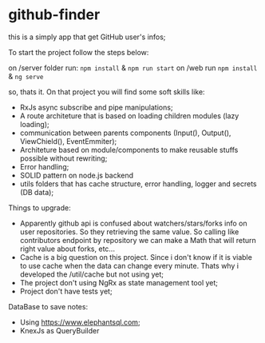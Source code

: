 # github-finder
this is a simply app that get GitHub user's infos;

To start the project follow the steps below:

on /server folder run: ```npm install``` & ```npm run start```
on /web run ```npm install``` & ```ng serve```

so, thats it. On that project you will find some soft skills like:

- RxJs async subscribe and pipe manipulations;
- A route architeture that is based on loading children modules (lazy loading);
- communication between parents components (Input(), Output(), ViewChield(), EventEmmiter);
- Architeture based on module/components to make reusable stuffs possible without rewriting;
- Error handling;
- SOLID pattern on node.js backend
- utils folders that has cache structure, error handling, logger and secrets (DB data);


Things to upgrade:

- Apparently github api is confused about watchers/stars/forks info on user repositories. 
  So they retrieving the same value. So calling like contributors endpoint by repository we can make a
  Math that will return right value about forks, etc...
- Cache is a big question on this project. 
  Since i don't know if it is viable to use cache when the data can change every minute.
  Thats why i developed the /util/cache but not using yet;
- The project don't using NgRx as state management tool yet;
- Project don't have tests yet;

DataBase to save notes:

- Using https://www.elephantsql.com;
- KnexJs as QueryBuilder
